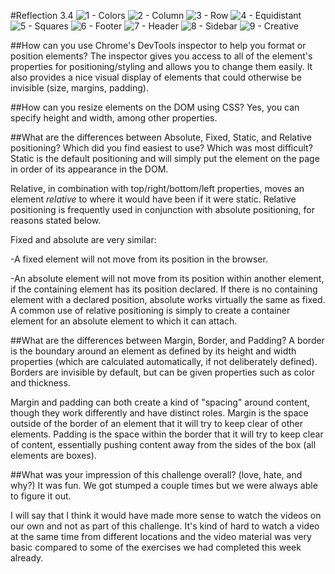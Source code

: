 #Reflection 3.4
![1 - Colors](imgs/1-change_colors.png "Colors")
![2 - Column](imgs/2-column.png "Column")
![3 - Row](imgs/3-row.png "Row")
![4 - Equidistant](imgs/4-equidistant.png "Equidistant")
![5 - Squares](imgs/5-squares.png "Squares")
![6 - Footer](imgs/6-footer.png "Footer")
![7 - Header](imgs/7-header.png "Header")
![8 - Sidebar](imgs/8-sidebar.png "Sidebar")
![9 - Creative](imgs/9-get_creative.png "Creative")

##How can you use Chrome's DevTools inspector to help you format or position elements?
The inspector gives you access to all of the element's properties for positioning/styling and allows you to change them easily. It also provides a nice visual display of elements that could otherwise be invisible (size, margins, padding).

##How can you resize elements on the DOM using CSS?
Yes, you can specify height and width, among other properties.

##What are the differences between Absolute, Fixed, Static, and Relative positioning? Which did you find easiest to use? Which was most difficult?
Static is the default positioning and will simply put the element on the page in order of its appearance in the DOM.

Relative, in combination with top/right/bottom/left properties, moves an element *relative* to where it would have been if it were static. Relative positioning is frequently used in conjunction with absolute positioning, for reasons stated below.

Fixed and absolute are very similar:

-A fixed element will not move from its position in the browser.

-An absolute element will not move from its position within another element, if the containing element has its position declared. If there is no containing element with a declared position, absolute works virtually the same as fixed. A common use of relative positioning is simply to create a container element for an absolute element to which it can attach.

##What are the differences between Margin, Border, and Padding?
A border is the boundary around an element as defined by its height and width properties (which are calculated automatically, if not deliberately defined). Borders are invisible by default, but can be given properties such as color and thickness.

Margin and padding can both create a kind of "spacing" around content, though they work differently and have distinct roles. Margin is the space outside of the border of an element that it will try to keep clear of other elements. Padding is the space within the border that it will try to keep clear of content, essentially pushing content away from the sides of the box (all elements are boxes).

##What was your impression of this challenge overall? (love, hate, and why?)
It was fun. We got stumped a couple times but we were always able to figure it out.

I will say that I think it would have made more sense to watch the videos on our own and not as part of this challenge. It's kind of hard to watch a video at the same time from different locations and the video material was very basic compared to some of the exercises we had completed this week already.